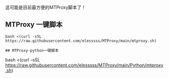 这可能是目前最方便的MTProxy脚本了！

## MTProxy 一键脚本
```
bash <(curl -sSL https://raw.githubusercontent.com/elesssss/MTProxy/main/mtproxy.sh)

## MTProxy-python一键脚本
```
bash <(curl -sSL https://raw.githubusercontent.com/elesssss/MTProxy/main/Python/mtproxy.sh)
